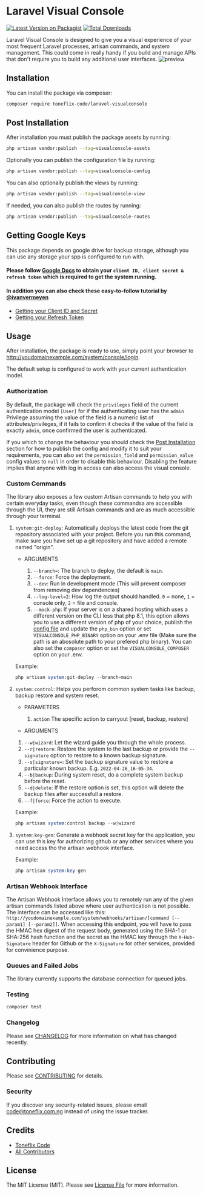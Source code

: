 # Laravel Visual Console

[![Latest Version on Packagist](https://img.shields.io/packagist/v/toneflix-code/laravel-visualconsole.svg?style=flat-square)](https://packagist.org/packages/toneflix-code/laravel-visualconsole)
[![Total Downloads](https://img.shields.io/packagist/dt/toneflix-code/laravel-visualconsole.svg?style=flat-square)](https://packagist.org/packages/toneflix-code/laravel-visualconsole)

<!-- ![GitHub Actions](https://github.com/toneflix-code/laravel-visualconsole/actions/workflows/main.yml/badge.svg) -->

Laravel Visual Console is designed to give you a visual experience of your most frequent Laravel processes, artisan commands, and system management. This could come in really handy if you build and manage APIs that don't require you to build any additional user interfaces.
![preview](https://user-images.githubusercontent.com/52163001/210129782-1c701a9f-6de6-4e00-9a9a-bc731d7965c2.png)

## Installation

You can install the package via composer:

```bash
composer require toneflix-code/laravel-visualconsole
```

## Post Installation

After installation you must publish the package assets by running:

```bash
php artisan vendor:publish --tag=visualconsole-assets
```

Optionally you can publish the configuration file by running:

```bash
php artisan vendor:publish --tag=visualconsole-config
```

You can also optionally publish the views by running:

```bash
php artisan vendor:publish --tag=visualconsole-view
```

If needed, you can also publish the routes by running:

```bash
php artisan vendor:publish --tag=visualconsole-routes
```

## Getting Google Keys

This package depends on google drive for backup storage, although you can use any storage your spp is configured to run with.

#### Please follow [Google Docs](https://developers.google.com/drive/v3/web/enable-sdk) to obtain your `client ID, client secret & refresh token` which is required to get the system running.

#### In addition you can also check these easy-to-follow tutorial by [@ivanvermeyen](https://github.com/ivanvermeyen/laravel-google-drive-demo)

-   [Getting your Client ID and Secret](https://github.com/ivanvermeyen/laravel-google-drive-demo/blob/master/README/1-getting-your-dlient-id-and-secret.md)
-   [Getting your Refresh Token](https://github.com/ivanvermeyen/laravel-google-drive-demo/blob/master/README/2-getting-your-refresh-token.md)

## Usage

After installation, the package is ready to use, simply point your browser to http://youdomainexample.com/system/console/login.

The default setup is configured to work with your current authentication model.

### Authorization

By default, the package will check the `privileges` field of the current authentication model `[User]` for if the authenticating user has the `admin` Privilege assuming the value of the field is a numeric list of attributes/privileges, if it fails to confirm it checks if the value of the field is exactly `admin`, once confirmed the user is authenticated.

If you which to change the behaviour you should check the [Post Installation](#post-installation) section for how to publish the config and modify it to suit your requirements, you can also set the `permission_field` and `permission_value` config values to `null` in order to disable this behaviour. Disabling the feature implies that anyone with log in access can also access the visual console.

### Custom Commands

The library also exposes a few custom Artisan commands to help you with certain everyday tasks, even though these commandsa are accessible through the UI, they are still Artisan commands and are as much accessible through your terminal.

1. `system:git-deploy`: Automatically deploys the latest code from the git repository associated with your project.
   Before you run this command, make sure you have set up a git repository and have added a remote named "origin".

    - ARGUMENTS

        1. `--branch=`: The branch to deploy, the default is `main`.
        2. `--force`: Force the deployment.
        3. `--dev`: Run in development mode (This will prevent composer from removing dev dependencies)
        4. `--log-level=2`: How log the output should handled. `0` = none, `1` = console only, `2` = file and console.
        5. `--mock-php`: If your server is on a shared hosting which uses a different version on the CLI less that php 8.1, this option allows you to use a different version of php of your choice, publish the [config file](#post-installation) and update the `php_bin` option or set `VISUALCONSOLE_PHP_BINARY` option on your .env file (Make sure the path is an abosolute path to your prefered php binary). You can also set the `composer` option or set the `VISUALCONSOLE_COMPOSER` option on your .env.

    Example:

    ```php
    php artisan system:git-deploy --branch=main
    ```

2. `system:control`: Helps you perforom common system tasks like backup, backup restore and system reset.

    - PARAMETERS

        1. `action` The specific action to carryout [reset, backup, restore]

    - ARGUMENTS

    1. `--w|wizard`: Let the wizard guide you through the whole process.
    2. `--r|restore`: Restore the system to the last backup or provide the `--signature` option to restore to a known backup signature.
    3. `--s|signature=`: Set the backup signature value to restore a particular known backup. E.g. `2022-04-26_16-05-34`.
    4. `--b|backup`: During system reset, do a complete system backup before the reset.
    5. `--d|delete`: If the restore option is set, this option will delete the backup files after successfull a restore.
    6. `--f|force`: Force the action to execute.

    Example:

    ```php
    php artisan system:control backup --w|wizard
    ```

3. `system:key-gen`: Generate a webhook secret key for the application, you can use this key for authorizing github or any other services where you need access tho the artisan webhook interface.

    Example:

    ```php
    php artisan system:key-gen
    ```

### Artisan Webhook Interface

The Artisan Webhook Interface allows you to remotely run any of the given artisan commands listed above where user authentication is not possible.
The interface can be accessed like this: `http://youdomainexample.com/system/webhooks/artisan/[command [--param1] [--param2]]`.
When accessing this endpoint, you will have to pass the HMAC hex digest of the request body, generated using the SHA-1 or SHA-256 hash function and the secret as the HMAC key through the `X-Hub-Signature` header for Github or the `X-Signature` for other services, provided for convinience purpose.

### Queues and Failed Jobs

The library currently supports the database connection for queued jobs.

### Testing

```bash
composer test
```

### Changelog

Please see [CHANGELOG](CHANGELOG.md) for more information on what has changed recently.

## Contributing

Please see [CONTRIBUTING](CONTRIBUTING.md) for details.

### Security

If you discover any security-related issues, please email code@toneflix.com.ng instead of using the issue tracker.

## Credits

-   [Toneflix Code](https://github.com/toneflix-code)
-   [All Contributors](../../contributors)

## License

The MIT License (MIT). Please see [License File](LICENSE.md) for more information.

